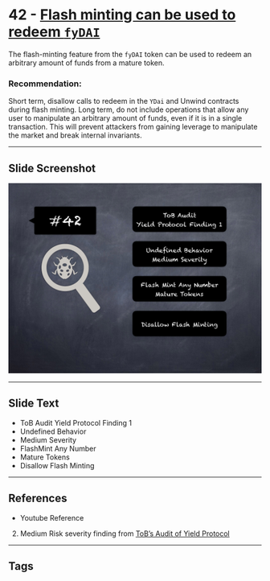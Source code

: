
# 42 - [Flash minting can be used to redeem `fyDAI`](./Flash%20minting%20can%20be%20used%20to%20redeem%20`fyDAI`.md)

The flash-minting feature from the `fyDAI` token can be used to redeem an arbitrary amount of funds from a mature token.

### Recommendation:
Short term, disallow calls to redeem in the `YDai` and Unwind contracts during flash minting. Long term, do not include operations that allow any user to manipulate an arbitrary amount of funds, even if it is in a single transaction. This will prevent attackers from gaining leverage to manipulate the market and break internal invariants.
___
## Slide Screenshot
![042.png](../../images/7.%20Audit%20Findings%20101/042.png)
___
## Slide Text
- ToB Audit Yield Protocol Finding 1
- Undefined Behavior
- Medium Severity
- FlashMint Any Number
- Mature Tokens
- Disallow Flash Minting
___
## References
- Youtube Reference
2. Medium Risk severity finding from [ToB’s Audit of Yield Protocol](https://github.com/trailofbits/publications/blob/master/reviews/YieldProtocol.pdf)
___
## Tags
